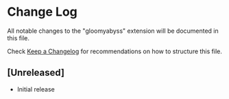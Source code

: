 # Change Log

All notable changes to the "gloomyabyss" extension will be documented in this file.

Check [Keep a Changelog](http://keepachangelog.com/) for recommendations on how to structure this file.

## [Unreleased]

- Initial release
